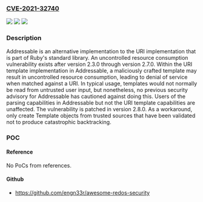 ### [CVE-2021-32740](https://cve.mitre.org/cgi-bin/cvename.cgi?name=CVE-2021-32740)
![](https://img.shields.io/static/v1?label=Product&message=addressable&color=blue)
![](https://img.shields.io/static/v1?label=Version&message=n%2Fa&color=blue)
![](https://img.shields.io/static/v1?label=Vulnerability&message=CWE-400%3A%20Uncontrolled%20Resource%20Consumption&color=brighgreen)

### Description

Addressable is an alternative implementation to the URI implementation that is part of Ruby's standard library. An uncontrolled resource consumption vulnerability exists after version 2.3.0 through version 2.7.0. Within the URI template implementation in Addressable, a maliciously crafted template may result in uncontrolled resource consumption, leading to denial of service when matched against a URI. In typical usage, templates would not normally be read from untrusted user input, but nonetheless, no previous security advisory for Addressable has cautioned against doing this. Users of the parsing capabilities in Addressable but not the URI template capabilities are unaffected. The vulnerability is patched in version 2.8.0. As a workaround, only create Template objects from trusted sources that have been validated not to produce catastrophic backtracking.

### POC

#### Reference
No PoCs from references.

#### Github
- https://github.com/engn33r/awesome-redos-security


